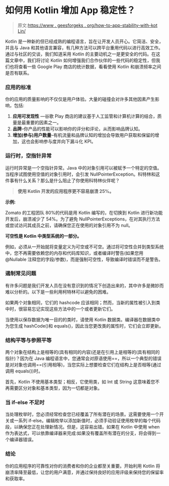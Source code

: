 # 如何用 Kotlin 增加 App 稳定性？

> 原文:[https://www . geesforgeks . org/how-to-app-stability-with-kot Lin/](https://www.geeksforgeeks.org/how-to-increase-app-stability-with-kotlin/)

Kotlin 是一种新的但已经成熟的编程语言，旨在让开发人员开心。它简洁、安全，并且与 Java 和其他语言兼容，有几种方法可以跨平台重用代码以进行高效工作。通过与社区的交谈，我们知道采用 Kotlin 的主要动机之一是更安全的代码。在这篇文章中，我们将讨论 Kotlin 如何增强我们合作伙伴的一些代码的稳定性，但我们也将查看一些 Google Play 商店的统计数据，看看使用 Kotlin 和崩溃频率之间是否有联系。

### 应用的标准

你的应用的质量影响的不仅仅是用户体验。大量的碰撞会对许多其他因素产生影响，包括:

1.  **应用可发现性** —谷歌 Play 商店的建议基于人工监管和计算机计算的结合，质量是最重要的因素之一。
2.  **品牌**–你产品的性能可以影响你的评分和评论，从而影响品牌认知。
3.  **增加(参与)用户数量**–有机流量和品牌认知的增加会导致用户获取和保留的增加，这也会影响参与度并向下漏斗化 KPI。

### 运行时，空指针异常

运行时异常是一个空指针异常。Java 中的对象引用可以被赋予一个特定的空值。当程序试图使用空值的对象引用时，会引发 NullPointerException。科特林和这件事有什么关系？那么是什么阻止了你使用科特林伙伴呢？

> **使用 Kotlin 开发的应用程序更不容易崩溃 25%。**

**示例:**

Zomato 的工程团队 80%的代码是用 Kotlin 编写的，在切换到 Kotlin 进行新功能开发后，崩溃减少了 54%。为了避免 NullPointerExceptions，在对其执行方法或尝试访问其成员之前，请确保您正在使用的对象引用不为 null。

**可空性是 Kotlin 中类型系统的一部分。**

例如，必须从一开始就将变量定义为可空或不可空。通过将可空性合并到类型系统中，您不再需要依赖您的内存和代码库知识，或者编译时警告(如果您用@Nullable 注释您的字段/参数)，而是强制可空性，导致编译时错误而不是警告。

### 遏制常见问题

有许多问题是我们开发人员在没有意识到的情况下创造出来的，其中许多是微妙而难以分析的。以下是一些利用柯特林可以避免的困难。

如果两个对象相同，它们的 hashcode 应该相同；然而，当新的属性被引入到类中时，很容易忘记实现这些方法中的一个或者更新它们。

当使用以保存数据为唯一目的的类时，请使用 Kotlin 数据类。编译器在数据类中为您生成 hashCode()和 equals()，因此当您更改类的属性时，它们会立即更新。

### 结构平等与参照平等

两个对象在结构上是相等的(具有相同的内容)还是在引用上是相等的(具有相同的指针)？因为在 Java 编程语言中，您通常会对原语使用==，所以一个典型的错误是对对象也调用==(引用相等)，当您实际上想要检查它们在结构上是否相等(通过调用 equals())时。

首先，Kotlin 不使用基本类型；相反，它使用类，如 Int 或 String 这意味着您不再需要区分对象和基本类型，因为一切都是对象。

### 当 if-else 不足时

当处理枚举时，您必须经常检查您已经覆盖了所有潜在的场景。这需要使用一个开关或一系列 if-else。编辑枚举以添加新值时，必须手动验证使用枚举的每个代码段，以确保您正在处理新情况。但是，这容易出错。如果在 Kotlin 中使用 when 作为表达式，可以依靠编译器来完成:如果没有覆盖所有潜在的分支，将会得到一个编译器错误。

### 结论

你的应用程序的可靠性对你的消费者和你的企业都至关重要。开始利用 Kotlin 将崩溃率降至最低，让您的用户满意，并通过保持良好的应用评级来保持您的保留率和获取率。
